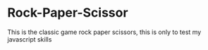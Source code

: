 # Rock-Paper-Scissor
This is the classic game rock paper scissors, this is only to test my javascript skills 